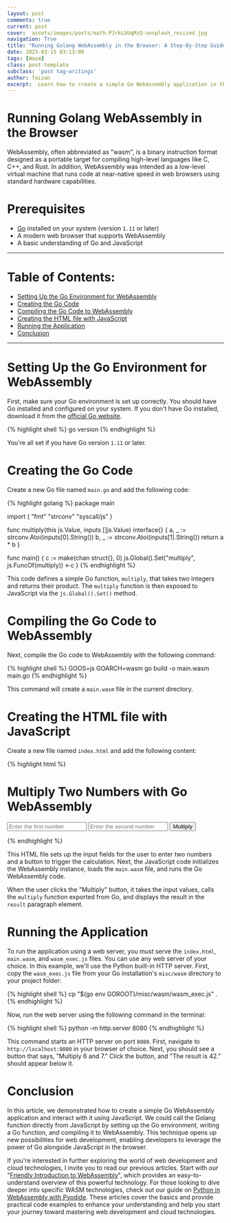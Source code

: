 ```yaml
---
layout: post
comments: true
current: post
cover:  assets/images/posts/math-PJrkLbUqMzQ-unsplash_resized.jpg
navigation: True
title: "Running Golang WebAssembly in the Browser: A Step-By-Step Guide"
date: 2023-03-15 03:13:00
tags: [Wasm]
class: post-template
subclass: 'post tag-writings'
author: faizan
excerpt:  Learn how to create a simple Go WebAssembly application in this step-by-step guide, including setting up the environment, creating the Go code, and integrating with JavaScript.
---
```


# Running Golang WebAssembly in the Browser

WebAssembly, often abbreviated as "wasm", is a binary instruction format designed as a portable target for compiling high-level languages like C, C++, and Rust. In addition, WebAssembly was intended as a low-level virtual machine that runs code at near-native speed in web browsers using standard hardware capabilities.


# Prerequisites
* [Go](https://golang.org/dl/) installed on your system (version `1.11` or later)
* A modern web browser that supports WebAssembly
* A basic understanding of Go and JavaScript

***

# Table of Contents:
* [Setting Up the Go Environment for WebAssembly](#setting-up-the-go-environment-for-webassembly)
* [Creating the Go Code](#creating-the-go-code)
* [Compiling the Go Code to WebAssembly](#compiling-the-go-code-to-webassembly)
* [Creating the HTML file with JavaScript](#creating-the-html-file-with-javascript)
* [Running the Application](#running-golang-webassembly-in-the-browser)
* [Conclusion](#conclusion)

***

# Setting Up the Go Environment for WebAssembly

First, make sure your Go environment is set up correctly. You should have Go installed and configured on your system. If you don't have Go installed, download it from the [official Go website](https://golang.org/dl/).

{% highlight shell %}
go version
{% endhighlight %}

You're all set if you have Go version `1.11` or later.

# Creating the Go Code

Create a new Go file named `main.go` and add the following code:

{% highlight golang %}
package main

import (
  "fmt"
  "strconv"
  "syscall/js"
)

func multiply(this js.Value, inputs []js.Value) interface{} {
  a, _ := strconv.Atoi(inputs[0].String())
  b, _ := strconv.Atoi(inputs[1].String())
  return a * b
}

func main() {
  c := make(chan struct{}, 0)
  js.Global().Set("multiply", js.FuncOf(multiply))
  <-c
}
{% endhighlight %}

This code defines a simple Go function, `multiply`, that takes two integers and returns their product. The `multiply` function is then exposed to JavaScript via the `js.Global().Set()` method.

# Compiling the Go Code to WebAssembly

Next, compile the Go code to WebAssembly with the following command:

{% highlight shell %}
GOOS=js GOARCH=wasm go build -o main.wasm main.go
{% endhighlight %}

This command will create a `main.wasm` file in the current directory.

# Creating the HTML file with JavaScript

Create a new file named `index.html` and add the following content:

{% highlight html %}
<!DOCTYPE html>
<html>
<head>
  <meta charset="utf-8">
  <title>Go WebAssembly: Multiply Two Numbers</title>
  <script src="wasm_exec.js"></script>
</head>
<body>
  <h1>Multiply Two Numbers with Go WebAssembly</h1>
  <input type="number" id="number1" placeholder="Enter the first number">
  <input type="number" id="number2" placeholder="Enter the second number">
  <button id="calculate">Multiply</button>
  <p id="result"></p>

  <script>
    const go = new Go();
    WebAssembly.instantiateStreaming(fetch("main.wasm"), go.importObject).then((result) => {
      go.run(result.instance);

      const calculateButton = document.getElementById("calculate");
      const number1Input = document.getElementById("number1");
      const number2Input = document.getElementById("number2");
      const resultElement = document.getElementById("result");

      calculateButton.addEventListener("click", () => {
        const number1 = parseInt(number1Input.value);
        const number2 = parseInt(number2Input.value);
        const result = window.multiply(number1, number2);
        resultElement.textContent = `The product of ${number1} and ${number2} is ${result}.`;
      });
    });
  </script>
</body>
</html>
{% endhighlight %}

This HTML file sets up the input fields for the user to enter two numbers and a button to trigger the calculation. Next, the JavaScript code initializes the WebAssembly instance, loads the `main.wasm` file, and runs the Go WebAssembly code.

When the user clicks the "Multiply" button, it takes the input values, calls the `multiply` function exported from Go, and displays the result in the `result` paragraph element.

# Running the Application

To run the application using a web server, you must serve the `index.html`, `main.wasm`, and `wasm_exec.js` files. You can use any web server of your choice. In this example, we'll use the Python built-in HTTP server. First, copy the `wasm_exec.js` file from your Go installation's `misc/wasm` directory to your project folder:

{% highlight shell %}
cp "$(go env GOROOT)/misc/wasm/wasm_exec.js" .
{% endhighlight %}

Now, run the web server using the following command in the terminal:

{% highlight shell %}
python -m http.server 8080
{% endhighlight %}

This command starts an HTTP server on port `8080`. First, navigate to `http://localhost:8080` in your browser of choice. Next, you should see a button that says, "Multiply 6 and 7." Click the button, and "The result is 42." should appear below it.

# Conclusion

In this article, we demonstrated how to create a simple Go WebAssembly application and interact with it using JavaScript. We could call the Golang function directly from JavaScript by setting up the Go environment, writing a Go function, and compiling it to WebAssembly. This technique opens up new possibilities for web development, enabling developers to leverage the power of Go alongside JavaScript in the browser.

If you're interested in further exploring the world of web development and cloud technologies, I invite you to read our previous articles. Start with our "[Friendly Introduction to WebAssembly](/webassembly-a-friendly-introduction)", which provides an easy-to-understand overview of this powerful technology. For those looking to dive deeper into specific WASM technologies, check out our guide on [Python in WebAssembly with Pyodide](/run-python-in-the-browser-with-webassembly-and-pyodide). These articles cover the basics and provide practical code examples to enhance your understanding and help you start your journey toward mastering web development and cloud technologies.